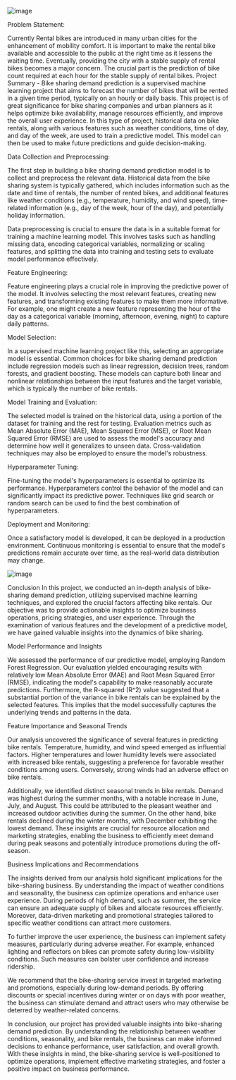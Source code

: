 
![image](https://github.com/Niharika-Bathula/supervised_ml-bike-sharing/assets/142409759/07142854-579e-4b76-9d2f-08de2e62f119)


Problem Statement:

Currently Rental bikes are introduced in many urban cities for the enhancement of mobility comfort. It is important to make the rental bike available and accessible to the public at the right time as it lessens the waiting time. Eventually, providing the city with a stable supply of rental bikes becomes a major concern. The crucial part is the prediction of bike count required at each hour for the stable supply of rental bikes.
Project Summary -
Bike sharing demand prediction is a supervised machine learning project that aims to forecast the number of bikes that will be rented in a given time period, typically on an hourly or daily basis. This project is of great significance for bike sharing companies and urban planners as it helps optimize bike availability, manage resources efficiently, and improve the overall user experience. In this type of project, historical data on bike rentals, along with various features such as weather conditions, time of day, and day of the week, are used to train a predictive model. This model can then be used to make future predictions and guide decision-making.

Data Collection and Preprocessing:

The first step in building a bike sharing demand prediction model is to collect and preprocess the relevant data. Historical data from the bike sharing system is typically gathered, which includes information such as the date and time of rentals, the number of rented bikes, and additional features like weather conditions (e.g., temperature, humidity, and wind speed), time-related information (e.g., day of the week, hour of the day), and potentially holiday information.

Data preprocessing is crucial to ensure the data is in a suitable format for training a machine learning model. This involves tasks such as handling missing data, encoding categorical variables, normalizing or scaling features, and splitting the data into training and testing sets to evaluate model performance effectively.

Feature Engineering:

Feature engineering plays a crucial role in improving the predictive power of the model. It involves selecting the most relevant features, creating new features, and transforming existing features to make them more informative. For example, one might create a new feature representing the hour of the day as a categorical variable (morning, afternoon, evening, night) to capture daily patterns.

Model Selection:

In a supervised machine learning project like this, selecting an appropriate model is essential. Common choices for bike sharing demand prediction include regression models such as linear regression, decision trees, random forests, and gradient boosting. These models can capture both linear and nonlinear relationships between the input features and the target variable, which is typically the number of bike rentals.

Model Training and Evaluation:

The selected model is trained on the historical data, using a portion of the dataset for training and the rest for testing. Evaluation metrics such as Mean Absolute Error (MAE), Mean Squared Error (MSE), or Root Mean Squared Error (RMSE) are used to assess the model's accuracy and determine how well it generalizes to unseen data. Cross-validation techniques may also be employed to ensure the model's robustness.

Hyperparameter Tuning:

Fine-tuning the model's hyperparameters is essential to optimize its performance. Hyperparameters control the behavior of the model and can significantly impact its predictive power. Techniques like grid search or random search can be used to find the best combination of hyperparameters.

Deployment and Monitoring:

Once a satisfactory model is developed, it can be deployed in a production environment. Continuous monitoring is essential to ensure that the model's predictions remain accurate over time, as the real-world data distribution may change.

![image](https://github.com/Niharika-Bathula/supervised_ml-bike-sharing/assets/142409759/f39327f3-76d9-48a0-b592-091ac89a9fa4)


Conclusion
In this project, we conducted an in-depth analysis of bike-sharing demand prediction, utilizing supervised machine learning techniques, and explored the crucial factors affecting bike rentals. Our objective was to provide actionable insights to optimize business operations, pricing strategies, and user experience. Through the examination of various features and the development of a predictive model, we have gained valuable insights into the dynamics of bike sharing.

Model Performance and Insights

We assessed the performance of our predictive model, employing Random Forest Regression. Our evaluation yielded encouraging results with relatively low Mean Absolute Error (MAE) and Root Mean Squared Error (RMSE), indicating the model's capability to make reasonably accurate predictions. Furthermore, the R-squared (R^2) value suggested that a substantial portion of the variance in bike rentals can be explained by the selected features. This implies that the model successfully captures the underlying trends and patterns in the data.

Feature Importance and Seasonal Trends

Our analysis uncovered the significance of several features in predicting bike rentals. Temperature, humidity, and wind speed emerged as influential factors. Higher temperatures and lower humidity levels were associated with increased bike rentals, suggesting a preference for favorable weather conditions among users. Conversely, strong winds had an adverse effect on bike rentals.

Additionally, we identified distinct seasonal trends in bike rentals. Demand was highest during the summer months, with a notable increase in June, July, and August. This could be attributed to the pleasant weather and increased outdoor activities during the summer. On the other hand, bike rentals declined during the winter months, with December exhibiting the lowest demand. These insights are crucial for resource allocation and marketing strategies, enabling the business to efficiently meet demand during peak seasons and potentially introduce promotions during the off-season.

Business Implications and Recommendations

The insights derived from our analysis hold significant implications for the bike-sharing business. By understanding the impact of weather conditions and seasonality, the business can optimize operations and enhance user experience. During periods of high demand, such as summer, the service can ensure an adequate supply of bikes and allocate resources efficiently. Moreover, data-driven marketing and promotional strategies tailored to specific weather conditions can attract more customers.

To further improve the user experience, the business can implement safety measures, particularly during adverse weather. For example, enhanced lighting and reflectors on bikes can promote safety during low-visibility conditions. Such measures can bolster user confidence and increase ridership.

We recommend that the bike-sharing service invest in targeted marketing and promotions, especially during low-demand periods. By offering discounts or special incentives during winter or on days with poor weather, the business can stimulate demand and attract users who may otherwise be deterred by weather-related concerns.

In conclusion, our project has provided valuable insights into bike-sharing demand prediction. By understanding the relationship between weather conditions, seasonality, and bike rentals, the business can make informed decisions to enhance performance, user satisfaction, and overall growth. With these insights in mind, the bike-sharing service is well-positioned to optimize operations, implement effective marketing strategies, and foster a positive impact on business performance.
